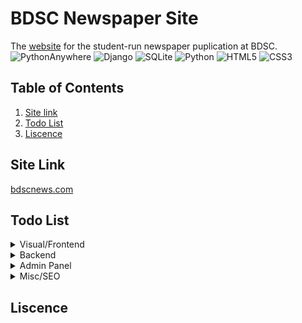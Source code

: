 # BDSC Newspaper Site
The [website](bdscnews.com) for the student-run newspaper puplication at BDSC.  
![PythonAnywhere](https://img.shields.io/badge/pythonanywhere-%232F9FD7.svg?style=for-the-badge&logo=pythonanywhere&logoColor=151515)
![Django](https://img.shields.io/badge/django-%23092E20.svg?style=for-the-badge&logo=django&logoColor=white)
![SQLite](https://img.shields.io/badge/sqlite-%2307405e.svg?style=for-the-badge&logo=sqlite&logoColor=white)
![Python](https://img.shields.io/badge/python-3670A0?style=for-the-badge&logo=python&logoColor=ffdd54)
![HTML5](https://img.shields.io/badge/html5-%23E34F26.svg?style=for-the-badge&logo=html5&logoColor=white)
![CSS3](https://img.shields.io/badge/css3-%231572B6.svg?style=for-the-badge&logo=css3&logoColor=white)


## Table of Contents
1. [Site link](#site-link)
2. [Todo List](#todo-list)
3. [Liscence](#liscence)

## Site Link
[bdscnews.com](bdscnews.com)


## Todo List
<details><summary>Visual/Frontend</summary>
- [ x ]  post image size: make sure they are all 16:9 aspect ratio, will be displayed as 416x234
- [ x ]  make site responsive.
- [ x ]  fix pdf zoom being static
- [ x ]  fix link on the footer
- [ x ]  remove border on the pdf
- [ x ]  remove contact us page from the navbar menu (for now)
- [ x ]  Make archive list 
- [ x ]  order posts by date created
- [ x ]  Add large page headings to archive and about us page
- [ x ]  add underline on hover effect for links
- [  ]  add **animated** underline on hover effect for links
- [  ]  Make a hamburger menu for mobile instead of the links.
- [  ]  fix the `a` tag for the home link in the footer from spanning the whole page
- [ x ]  use a styled `hr` tag instead of a `br` as a spacer between posts on the home page
- [  ]  add icon links to social media accounts when they are made. (Youtube, insta, etc.)

</details>

<details><summary>Backend</summary>
- [ x ]  remove the unnecessary `script` tag in base.html
</details>

<details><summary>Admin Panel</summary>
- [ x ]  make it so that you can change the date of posts
- [  ]  Find a good rich text editor that works in production
- [  ]  Make a system so that you can make and edit simple pages comprised of just text (like an about us page)
</details>

<details><summary>Misc/SEO</summary>
- [ x ]  use article and main and footer and nav tags
- [ x ]  comment the code
- [  ]  implement type hinting
- [ x ]  make readme.md
- [  ]  make a small banner for when the site is under maintenance to tell people the site might be buggy/not work properly
- [  ]  make it so you dont have to wait for the whole image/pdf to load before it starts displaying (lazy loading? streaming? idk)
- [  ]  improve seo
- [  ]  add better analytics
</details>


## Liscence
